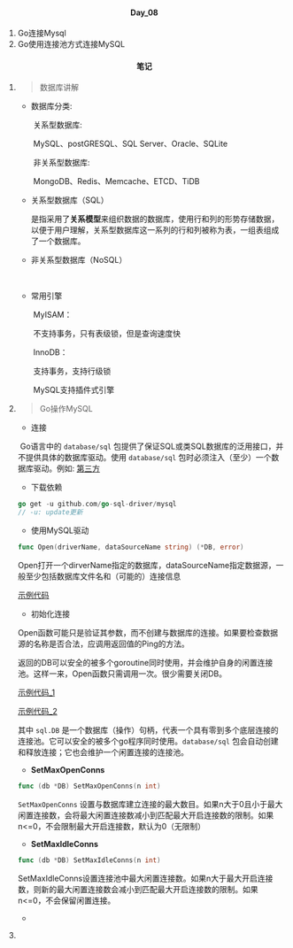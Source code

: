 #### <center>Day_08</center>

1. Go连接Mysql
2. Go使用连接池方式连接MySQL

#### <center>笔记</center>
1. > 数据库讲解
  
    - 数据库分类:
   
      ​	关系型数据库:
   
      ​		MySQL、postGRESQL、SQL Server、Oracle、SQLite
   
      ​	非关系型数据库:
   
      ​		MongoDB、Redis、Memcache、ETCD、TiDB
   
    - 关系型数据库（SQL）
   
      ​	是指采用了**关系模型**来组织数据的数据库，使用行和列的形势存储数据，以便于用户理解，关系型数据库这一系列的行和列被称为表，一组表组成了一个数据库。
   
    - 非关系型数据库（NoSQL）
   
      ​	
   
    - 常用引擎
   
      ​	MyISAM：
   
      ​		不支持事务，只有表级锁，但是查询速度快
   
      ​	InnoDB：
   
      ​		支持事务，支持行级锁
   
      ​	MySQL支持插件式引擎
   
 2. > Go操作MySQL

    - 连接

     ​	Go语言中的 `database/sql` 包提供了保证SQL或类SQL数据库的泛用接口，并不提供具体的数据库驱动。使用 `database/sql` 包时必须注入（至少）一个数据库驱动。例如: [第三方](https://github.com/go-sql-driver/mysql)

    - 下载依赖

     ```go
     go get -u github.com/go-sql-driver/mysql
     // -u: update更新
     ```

    - 使用MySQL驱动

     ```go
     func Open(driverName, dataSourceName string) (*DB, error)
     ```

     Open打开一个dirverName指定的数据库，dataSourceName指定数据源，一般至少包括数据库文件名和（可能的）连接信息

     [示例代码](https://github.com/Smurfs-LYQ/Go_Learn/blob/master/Day_09/01_MySQL/main.go)

    - 初始化连接

     Open函数可能只是验证其参数，而不创建与数据库的连接。如果要检查数据源的名称是否合法，应调用返回值的Ping的方法。

     返回的DB可以安全的被多个goroutine同时使用，并会维护自身的闲置连接池。这样一来，Open函数只需调用一次。很少需要关闭DB。

     [示例代码_1](https://github.com/Smurfs-LYQ/Go_Learn/blob/master/Day_09/01_MySQL/main.go)

     [示例代码_2](https://github.com/Smurfs-LYQ/Go_Learn/blob/master/Day_09/02_MySQL/main.go)

     其中 `sql.DB` 是一个数据库（操作）句柄，代表一个具有零到多个底层连接的连接池。它可以安全的被多个go程序同时使用。`database/sql` 包会自动创建和释放连接；它也会维护一个闲置连接的连接池。

    - **SetMaxOpenConns**

     ```go
     func (db *DB) SetMaxOpenConns(n int)
     ```

     `SetMaxOpenConns` 设置与数据库建立连接的最大数目。如果n大于0且小于最大闲置连接数，会将最大闲置连接数减小到匹配最大开启连接数的限制。如果n<=0，不会限制最大开启连接数，默认为0（无限制）

    - **SetMaxIdleConns**

     ```go
     func (db *DB) SetMaxIdleConns(n int)
     ```

     SetMaxIdleConns设置连接池中最大闲置连接数。如果n大于最大开启连接数，则新的最大闲置连接数会减小到匹配最大开启连接数的限制。如果n<=0，不会保留闲置连接。

    - 

3. > 